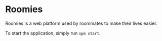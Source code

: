 # Roomies

Roomies is a web platform used by roommates to make their lives easier.

To start the application, simply run `npm start`.
